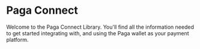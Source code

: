 

# **Paga Connect**

Welcome to the Paga Connect Library. 
You'll find all the information needed to get started integrating with,
and using the Paga wallet as your payment platform.